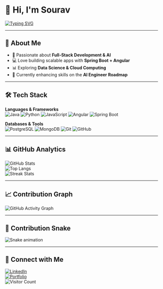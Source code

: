 # 👋 Hi, I'm Sourav

[![Typing SVG](https://readme-typing-svg.herokuapp.com?font=Fira+Code&duration=3000&pause=500&color=00F700&width=435&lines=Full+Stack+Developer;AI+%26+ML+Enthusiast;Open+Source+Contributor;Always+Learning+New+Things)](https://git.io/typing-svg)

---

## 🌟 About Me
- 🚀 Passionate about **Full-Stack Development & AI**
- 💻 Love building scalable apps with **Spring Boot + Angular**
- 📊 Exploring **Data Science & Cloud Computing**
- 🌱 Currently enhancing skills on the **AI Engineer Roadmap**

---

## 🛠️ Tech Stack
**Languages & Frameworks**  
![Java](https://img.shields.io/badge/Java-ED8B00?style=for-the-badge&logo=java&logoColor=white)
![Python](https://img.shields.io/badge/Python-3776AB?style=for-the-badge&logo=python&logoColor=white)
![JavaScript](https://img.shields.io/badge/JavaScript-F7DF1E?style=for-the-badge&logo=javascript&logoColor=black)
![Angular](https://img.shields.io/badge/Angular-DD0031?style=for-the-badge&logo=angular&logoColor=white)
![Spring Boot](https://img.shields.io/badge/Spring%20Boot-6DB33F?style=for-the-badge&logo=springboot&logoColor=white)

**Databases & Tools**  
![PostgreSQL](https://img.shields.io/badge/PostgreSQL-316192?style=for-the-badge&logo=postgresql&logoColor=white)
![MongoDB](https://img.shields.io/badge/MongoDB-4EA94B?style=for-the-badge&logo=mongodb&logoColor=white)
![Git](https://img.shields.io/badge/Git-F05032?style=for-the-badge&logo=git&logoColor=white)
![GitHub](https://img.shields.io/badge/GitHub-181717?style=for-the-badge&logo=github&logoColor=white)

---

## 📊 GitHub Analytics
![GitHub Stats](https://github-readme-stats.vercel.app/api?username=YOUR_USERNAME&show_icons=true&theme=radical)  
![Top Langs](https://github-readme-stats.vercel.app/api/top-langs/?username=YOUR_USERNAME&layout=compact&theme=radical)  
![Streak Stats](https://github-readme-streak-stats.herokuapp.com/?user=YOUR_USERNAME&theme=radical)

---

## 📈 Contribution Graph
![GitHub Activity Graph](https://github-readme-activity-graph.vercel.app/graph?username=YOUR_USERNAME&theme=react-dark)

---

## 🐍 Contribution Snake
![Snake animation](https://github.com/YOUR_USERNAME/YOUR_USERNAME/blob/output/github-contribution-grid-snake.svg)

---

## 🔗 Connect with Me
[![LinkedIn](https://img.shields.io/badge/LinkedIn-blue?logo=linkedin&logoColor=white)](https://www.linkedin.com/in/sourav-kumar-nayak/)  
[![Portfolio](https://img.shields.io/badge/Portfolio-000?logo=vercel&logoColor=white)](https://sourav-kumar-nayak.vercel.app/)  
![Visitor Count](https://komarev.com/ghpvc/?username=YOUR_USERNAME&color=brightgreen)  

